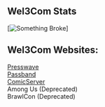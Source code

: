 ## Wel3Com Stats
[![Something Broke](https://github-readme-stats.vercel.app/api/top-langs/?username=Wel3Com&langs_count=8)]
## Wel3Com Websites:
<a href="https://blog.comicserver.org">Presswave</a>
<br>
<a href="https://radio.comicserver.org">Passband</a>
<br>
<a href="https://comicserver.org">ComicServer</a>
<br>
Among Us (Deprecated)
<br>
BrawlCon (Deprecated)

